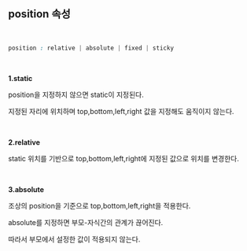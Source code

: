 ## __position 속성__

<br>


```css
position : relative | absolute | fixed | sticky 
```

<br>

__1.static__

position을 지정하지 않으면 static이 지정된다.

지정된 자리에 위치하며 top,bottom,left,right 값을 지정해도 움직이지 않는다.

<br>

__2.relative__

static 위치를 기반으로 top,bottom,left,right에 지정된 값으로 위치를 변경한다.

<br>

__3.absolute__

조상의 position을 기준으로 top,bottom,left,right을 적용한다.

absolute를 지정하면 부모-자식간의 관계가 끊어진다.

따라서 부모에서 설정한 값이 적용되지 않는다.

